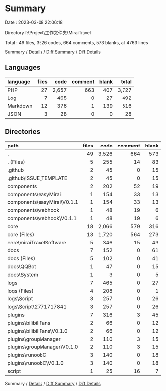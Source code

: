# Summary

Date : 2023-03-08 22:06:18

Directory f:\\Project\\工作文件夹\\MiraiTravel

Total : 49 files,  3526 codes, 664 comments, 573 blanks, all 4763 lines

Summary / [Details](details.md) / [Diff Summary](diff.md) / [Diff Details](diff-details.md)

## Languages
| language | files | code | comment | blank | total |
| :--- | ---: | ---: | ---: | ---: | ---: |
| PHP | 27 | 2,657 | 663 | 407 | 3,727 |
| Log | 7 | 465 | 0 | 27 | 492 |
| Markdown | 12 | 376 | 1 | 139 | 516 |
| JSON | 3 | 28 | 0 | 0 | 28 |

## Directories
| path | files | code | comment | blank | total |
| :--- | ---: | ---: | ---: | ---: | ---: |
| . | 49 | 3,526 | 664 | 573 | 4,763 |
| . (Files) | 5 | 255 | 14 | 83 | 352 |
| .github | 2 | 45 | 0 | 15 | 60 |
| .github\\ISSUE_TEMPLATE | 2 | 45 | 0 | 15 | 60 |
| components | 2 | 202 | 52 | 19 | 273 |
| components\\easyMirai | 1 | 154 | 33 | 13 | 200 |
| components\\easyMirai\\V0.1.1 | 1 | 154 | 33 | 13 | 200 |
| components\\webhook | 1 | 48 | 19 | 6 | 73 |
| components\\webhook\\V0.1.1 | 1 | 48 | 19 | 6 | 73 |
| core | 18 | 2,066 | 579 | 316 | 2,961 |
| core (Files) | 13 | 1,720 | 564 | 273 | 2,557 |
| core\\miraiTravelSoftware | 5 | 346 | 15 | 43 | 404 |
| docs | 7 | 152 | 0 | 61 | 213 |
| docs (Files) | 5 | 102 | 0 | 41 | 143 |
| docs\\QQBot | 1 | 47 | 0 | 15 | 62 |
| docs\\System | 1 | 3 | 0 | 5 | 8 |
| logs | 7 | 465 | 0 | 27 | 492 |
| logs (Files) | 4 | 208 | 0 | 1 | 209 |
| logs\\Script | 3 | 257 | 0 | 26 | 283 |
| logs\\Script\\2771717841 | 3 | 257 | 0 | 26 | 283 |
| plugins | 7 | 316 | 3 | 45 | 364 |
| plugins\\bilibiliFans | 2 | 66 | 0 | 12 | 78 |
| plugins\\bilibiliFans\\V0.1.0 | 2 | 66 | 0 | 12 | 78 |
| plugins\\groupManager | 2 | 110 | 3 | 15 | 128 |
| plugins\\groupManager\\V0.1.0 | 2 | 110 | 3 | 15 | 128 |
| plugins\\runoobC | 3 | 140 | 0 | 18 | 158 |
| plugins\\runoobC\\V0.1.0 | 3 | 140 | 0 | 18 | 158 |
| script | 1 | 25 | 16 | 7 | 48 |

Summary / [Details](details.md) / [Diff Summary](diff.md) / [Diff Details](diff-details.md)